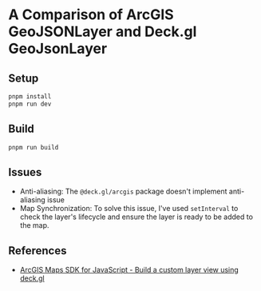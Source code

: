 # A Comparison of ArcGIS GeoJSONLayer and Deck.gl GeoJsonLayer

## Setup

```bash
pnpm install
pnpm run dev
```

## Build

```bash
pnpm run build
```

## Issues

- Anti-aliasing: The `@deck.gl/arcgis` package doesn't implement anti-aliasing issue
- Map Synchronization: To solve this issue, I've used `setInterval` to check the
  layer's lifecycle and ensure the layer is ready to be added to the map.

## References

- [ArcGIS Maps SDK for JavaScript - Build a custom layer view using deck.gl](https://developers.arcgis.com/javascript/latest/sample-code/custom-lv-deckgl/)
